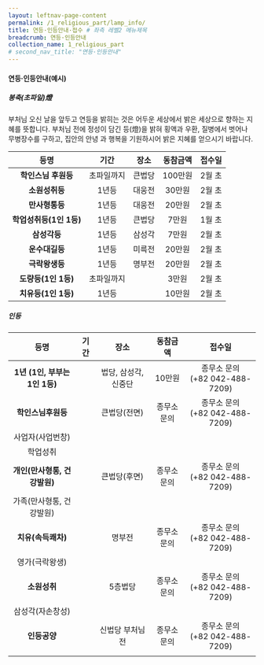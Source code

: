 ```yaml
---
layout: leftnav-page-content
permalink: /1_religious_part/lamp_info/
title: 연등·인등안내·접수 # 좌측 레벨2 메뉴제목
breadcrumb: 연등·인등안내 
collection_name: 1_religious_part
# second_nav_title: "연등·인등안내" 
---
```


#### 연등·인등안내(예시)

##### **봉축(초파일)燈**

부처님 오신 날을 앞두고 연등을 밝히는 것은 어두운 세상에서 밝은 세상으로 향하는 지혜를 뜻합니다. 부처님 전에 정성이 담긴 등(燈)을 밝혀 횡액과 우환, 질병에서 벗어나 무병장수를 구하고, 집안의 안녕 과 행복을 기원하시어 밝은 지혜를 얻으시기 바랍니다.

|등명	|기간	|장소	|동참금액	|접수일|
|:-:|:-:|:-:|:-:|:-:|
|**학인스님 후원등**|	초파일까지|	큰법당|	100만원|	2월 초|
|**소원성취등**|	1년등|	대웅전|	30만원	|2월 초|
|**만사형통등**|	1년등|	대웅전|	20만원	|2월 초|
|**학업성취등(1인 1등)**|	1년등|	큰법당|	7만원|	1월 초|
|**삼성각등**|	1년등|	삼성각|	7만원|	2월 초|
|**운수대길등**|	1년등|	미륵전|	20만원|	2월 초|
|**극락왕생등**|	1년등|	명부전|	20만원|	2월 초|
|**도량등(1인 1등)**|	초파일까지| |	3만원|	2월 초|
|**치유등(1인 1등)**|	1년등| |	10만원|	2월 초|


##### 인등

|**등명**|기간	|**장소**|동참금액	|접수일|
|:-:|:-:|:-:|:-:|:-:|
| **1년 (1인, 부부는 1인 1등)**|	|법당, 삼성각, 신중단|	10만원|종무소 문의<br>(+82 042-488-7209)|
| **학인스님후원등** | 	| 큰법당(전면)| 종무소 문의|종무소 문의<br>(+82 042-488-7209)|
| 사업자(사업번창) |	| |   |   |
|  학업성취 | |   |   |	|
| **개인(만사형통, 건강발원)** |	| 큰법당(후면)| 종무소 문의|종무소 문의<br>(+82 042-488-7209)|
|  가족(만사형통, 건강발원)| |   |   |	|
| **치유(속득쾌차)** |	|명부전 | 종무소 문의|종무소 문의<br>(+82 042-488-7209)|
|  영가(극락왕생)| |   |   |	|
| **소원성취** |	| 5층법당| 종무소 문의|종무소 문의<br>(+82 042-488-7209)|
|  삼성각(자손창성)| |   |   |	|
| **인등공양** |	| 신법당 부처님전| 종무소 문의|종무소 문의<br>(+82 042-488-7209)|
|  |   |   |   |	|
